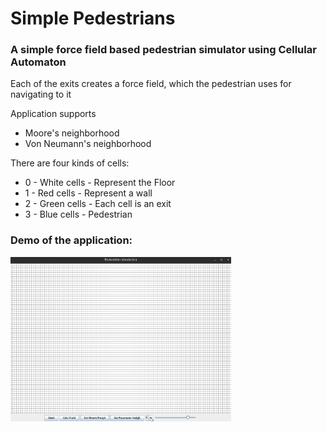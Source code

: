 # Simple Pedestrians

### A simple force field based pedestrian simulator using Cellular Automaton

Each of the exits creates a force field, which the pedestrian uses for navigating to it

Application supports 

- Moore's neighborhood
- Von Neumann's neighborhood

There are four kinds of  cells:

-  0 - White cells - Represent the Floor
- 1 - Red cells - Represent a wall
- 2 - Green cells - Each cell is an exit
- 3 - Blue cells - Pedestrian

### Demo of the application:

<img src="imgs/demo.gif" alt="demo" style="width:70%;" />
